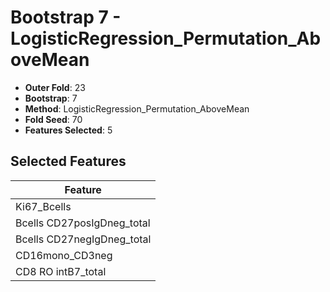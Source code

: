 # Bootstrap 7 - LogisticRegression_Permutation_AboveMean

- **Outer Fold**: 23
- **Bootstrap**: 7
- **Method**: LogisticRegression_Permutation_AboveMean
- **Fold Seed**: 70
- **Features Selected**: 5

## Selected Features

| Feature |
|---------|
| Ki67_Bcells |
| Bcells CD27posIgDneg_total |
| Bcells CD27negIgDneg_total |
| CD16mono_CD3neg |
| CD8 RO intB7_total |
